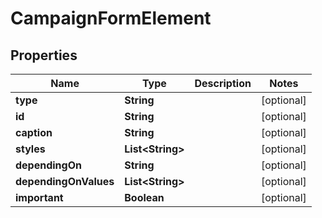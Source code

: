 # CampaignFormElement

## Properties
Name | Type | Description | Notes
------------ | ------------- | ------------- | -------------
**type** | **String** |  |  [optional]
**id** | **String** |  |  [optional]
**caption** | **String** |  |  [optional]
**styles** | **List&lt;String&gt;** |  |  [optional]
**dependingOn** | **String** |  |  [optional]
**dependingOnValues** | **List&lt;String&gt;** |  |  [optional]
**important** | **Boolean** |  |  [optional]
